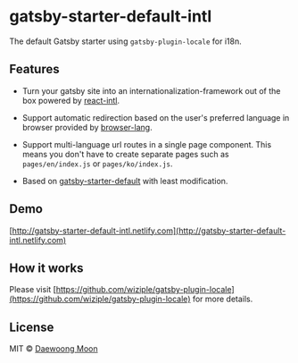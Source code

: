 # gatsby-starter-default-intl

The default Gatsby starter using `gatsby-plugin-locale` for i18n.

## Features

- Turn your gatsby site into an internationalization-framework out of the box powered by [react-intl](https://github.com/yahoo/react-intl). 

- Support automatic redirection based on the user's preferred language in browser provided by [browser-lang](https://github.com/wiziple/browser-lang).

- Support multi-language url routes in a single page component. This means you don't have to create separate pages such as `pages/en/index.js` or `pages/ko/index.js`.

- Based on [gatsby-starter-default](https://github.com/gatsbyjs/gatsby-starter-default) with least modification.

## Demo

[http://gatsby-starter-default-intl.netlify.com](http://gatsby-starter-default-intl.netlify.com)

## How it works

Please visit [https://github.com/wiziple/gatsby-plugin-locale](https://github.com/wiziple/gatsby-plugin-locale) for more details.

## License

MIT &copy; [Daewoong Moon](https://github.com/wiziple)